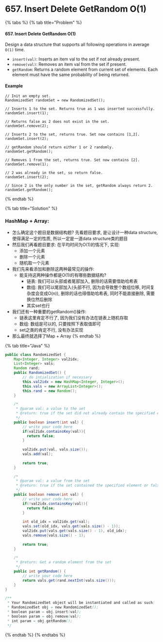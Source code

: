 # 657. Insert Delete GetRandom O\(1\)

{% tabs %}
{% tab title="Problem" %}
#### 657. Insert Delete GetRandom O\(1\)

Design a data structure that supports all following operations in average `O(1)` time.

* `insert(val)`: Inserts an item val to the set if not already present.
* `remove(val)`: Removes an item val from the set if present.
* `getRandom`: Returns a random element from current set of elements. Each element must have the same probability of being returned.

#### Example

```text
// Init an empty set.
RandomizedSet randomSet = new RandomizedSet();

// Inserts 1 to the set. Returns true as 1 was inserted successfully.
randomSet.insert(1);

// Returns false as 2 does not exist in the set.
randomSet.remove(2);

// Inserts 2 to the set, returns true. Set now contains [1,2].
randomSet.insert(2);

// getRandom should return either 1 or 2 randomly.
randomSet.getRandom();

// Removes 1 from the set, returns true. Set now contains [2].
randomSet.remove(1);

// 2 was already in the set, so return false.
randomSet.insert(2);

// Since 2 is the only number in the set, getRandom always return 2.
randomSet.getRandom();
```
{% endtab %}

{% tab title="Solution" %}
### HashMap  + Array:

* 怎么确定这个题目是数据结构题? 先看题目要求, 是让设计一种data structure, 使得满足一定的性质, 所以一定是一道data structure类的题目
* 然后我们再看题目要求: 在平均时间为O\(1\)的情况下, 实现:
  * 添加一个元素
  * 删除一个元素
  * 随机取一个元素
* 我们先来看添加和删除这两种最常见的操作:
  * 能支持这两种操作都是O\(1\)的有哪些数据结构?
    * 链表: 我们可以头部或者尾部加入, 删除的话需要借助哈希表
    * 数组: 我们可以尾部加入\(头部不行, 因为会导致整个数组位移, 时间复杂度会变成O\(n\)\), 删除的话也得借助哈希表, 同时不能直接删除, 需要换位然后删除
    * 其实set也行
* 我们还有一种重要的getRandom\(\)操作:
  * 链表这里肯定不行了, 因为我们没有办法在链表上随机存取
  * 数组: 数组是可以的, 只要按照下表取值即可
  * set之类的肯定不行, 没有办法实现
* 那么最终就选择了Map + Array
{% endtab %}

{% tab title="Java" %}
```java
public class RandomizedSet {
    Map<Integer, Integer> val2idx;
    List<Integer> vals;
    Random rand;
    public RandomizedSet() {
        // do intialization if necessary
        this.val2idx = new HashMap<Integer, Integer>();
        this.vals = new ArrayList<Integer>();
        this.rand = new Random();
    }

    /*
     * @param val: a value to the set
     * @return: true if the set did not already contain the specified element or false
     */
    public boolean insert(int val) {
        // write your code here
        if(val2idx.containsKey(val)){
          return false;
        }
        
        val2idx.put(val, vals.size());
        vals.add(val);
        
        return true;
    }

    /*
     * @param val: a value from the set
     * @return: true if the set contained the specified element or false
     */
    public boolean remove(int val) {
        // write your code here
        if(!val2idx.containsKey(val)){
          return false;
        }
        
        int old_idx = val2idx.get(val);
        vals.set(old_idx, vals.get(vals.size() - 1));
        val2idx.put(vals.get(vals.size() - 1), old_idx);
        vals.remove(vals.size() - 1);
        
        return true;
    }

    /*
     * @return: Get a random element from the set
     */
    public int getRandom() {
        // write your code here
        return vals.get(rand.nextInt(vals.size()));
    }
}

/**
 * Your RandomizedSet object will be instantiated and called as such:
 * RandomizedSet obj = new RandomizedSet();
 * boolean param = obj.insert(val);
 * boolean param = obj.remove(val);
 * int param = obj.getRandom();
 */
```
{% endtab %}
{% endtabs %}

